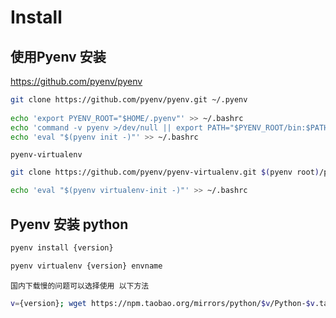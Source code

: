 # Install

## 使用Pyenv 安装

https://github.com/pyenv/pyenv

```bash
git clone https://github.com/pyenv/pyenv.git ~/.pyenv
 
echo 'export PYENV_ROOT="$HOME/.pyenv"' >> ~/.bashrc
echo 'command -v pyenv >/dev/null || export PATH="$PYENV_ROOT/bin:$PATH"' >> ~/.bashrc
echo 'eval "$(pyenv init -)"' >> ~/.bashrc
```

`pyenv-virtualenv`

```bash
git clone https://github.com/pyenv/pyenv-virtualenv.git $(pyenv root)/plugins/pyenv-virtualenv

echo 'eval "$(pyenv virtualenv-init -)"' >> ~/.bashrc
```

## Pyenv 安装 python

```bash
pyenv install {version}

pyenv virtualenv {version} envname
```

`国内下载慢的问题可以选择使用 以下方法`

```bash
v={version}; wget https://npm.taobao.org/mirrors/python/$v/Python-$v.tar.xz -P ~/.pyenv/cache/; pyenv install $v
```
